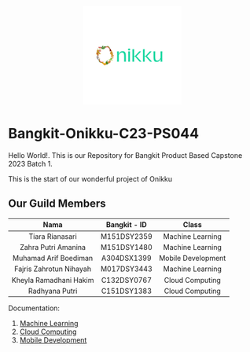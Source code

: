 <p align="center">
  <img src="https://github.com/Boedi27/Bangkit-Onikku-C23-PS044/blob/main/Logo.png" alt="Image" width="200" height="200">
</p>

# Bangkit-Onikku-C23-PS044

Hello World!. This is our Repository for Bangkit Product Based Capstone 2023 Batch 1. 

This is the start of our wonderful project of Onikku

Our Guild Members
--
|         Nama            | Bangkit - ID |       Class        |
|         :---:           |    :---:     |       :---:        |
| Tiara Rianasari         | M151DSY2359  | Machine Learning   |
| Zahra Putri Amanina     | M151DSY1480  | Machine Learning   |
| Muhamad Arif Boediman   | A304DSX1399  | Mobile Development |
| Fajris Zahrotun Nihayah | M017DSY3443  | Machine Learning   |
| Kheyla Ramadhani Hakim  | C132DSY0767  | Cloud Computing    |
| Radhyana Putri          | C151DSY1383  | Cloud Computing    |

Documentation:
1. [Machine Learning](https://github.com/Boedi27/Bangkit-Onikku-C23-PS044/tree/ML)
2. [Cloud Computing](https://github.com/Boedi27/Bangkit-Onikku-C23-PS044/tree/main/Cloud%20Computing)
3. [Mobile Development](https://github.com/Boedi27/Bangkit-Onikku-C23-PS044/tree/master)
